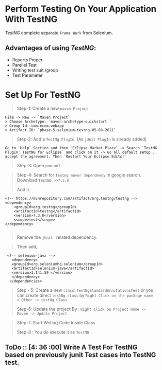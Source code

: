 # Perform Testing On Your Application With TestNG
 *TestNG* complete separate `Frame Work` from Selenium. 

 > 
## Advantages of using *TestNG*:

- Reports Proper
- Parellel Test
- Writing test suit /group
- Test Parameter


# Set Up For TestNG

>Step-1: Create a new `maven Project` 

```
File -> New -> `Maven Project`
> Choose Archetype: `maven-archetype-quickstart `
> Group Id: com.ecom.webapp
> Artifact ID: `phase-5-selenium-testng-05-08-2021`
```
> Step-2: Add a `TestNg PlugIn`. [As `jUnit PlugIn` is already added] 
```
Go to `Help` Section and then `Eclipse Market Place` -> Search `TestNG PlugIn: TestNG for Eclipse` and click on it -> Go all default setup . accept the agreement. Then `Restart Your Eclipse Editor`
```
> Step-3: Open `pom.xml`

> Step-4: Search for `testng maven dependency` in google search.
> Download `TestNG >>7.3.0`

> Add it.

```
<!-- https://mvnrepository.com/artifact/org.testng/testng -->
<dependency>
    <groupId>org.testng</groupId>
    <artifactId>testng</artifactId>
    <version>7.3.0</version>
    <scope>test</scope>
</dependency>


```

> Remove the `jUnit ` related dependency. 

> Then add, <!--slenium java--> 

```
 <!-- selenium-java -->
   <dependency>
   <groupId>org.seleniumhq.selenium</groupId>
   <artifactId>selenium-java</artifactId>
   <version>3.141.59 </version>
   </dependency>
  </dependencies>

```

>Step - 5: Create a new `class`: `TestNgStandardAnnotationsTest`  or you can create direct `testNg class` by `Right Click on the package name -> Other -> testNg Class `

>Step-6: Update the project By : `Right Click on Project Name -> Maven -> Update Project`

>Step-7:  Start Writing Code Inside Class

> Step-8 : You do execute it as `TestNG` 


## ToDo :: [4: 36 :00] Write A Test For TestNG based on previously  junit Test cases into TestNG test. 


